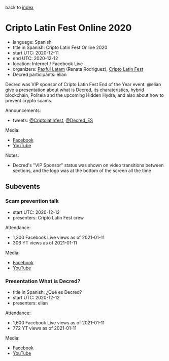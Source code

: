 back to [index](index.md)

# Cripto Latin Fest Online 2020

- language: Spanish
- title in Spanish: Cripto Latin Fest Online 2020
- start UTC: 2020-12-11
- end UTC: 2020-12-12
- location: Internet / Facebook Live
- organizers: [Paxful Latam](https://paxful.com/) (Renata Rodriguez), [Cripto Latin Fest](https://criptolatinfest.com/)
- Decred participants: elian

Decred was VIP sponsor of Cripto Latin Fest End of the Year event. @elian give a presentation about what is Decred, its charateristics, hybrid blockchain, Politeia and the upcoming Hidden Hydra, and also about how to prevent crypto scams.

Announcements:

- tweets: [@Criptolatinfest](https://twitter.com/Criptolatinfest/status/1321588347203162112), [@Decred_ES](https://twitter.com/Decred_ES/status/1331780515632975874)

Media:

- [Facebook](https://www.facebook.com/criptolatinfestoficial/videos/)
- [YouTube](https://www.youtube.com/c/PaxfulOfficial/videos)

Notes:

- Decred's "VIP Sponsor" status was shown on video transitions between sections, and the logo was at the bottom of the screen all the time

## Subevents

### Scam prevention talk

- start UTC: 2020-12-12
- presenters: Cripto Latin Fest crew

Attendance:

- 1,300 Facebook Live views as of 2021-01-11
- 306 YT views as of 2021-01-11

Media:

- [Facebook](https://www.facebook.com/criptolatinfestoficial/videos/215651500088306/)
- [YouTube](https://www.youtube.com/watch?v=IG_2yTwuY20)

### Presentation What is Decred?

- title in Spanish: ¿Qué es Decred?
- start UTC: 2020-12-12
- presenters: elian

Attendance:

- 1,600 Facebook Live views as of 2021-01-11
- 772 YT views as of 2021-01-11

Media:

- [Facebook](https://www.facebook.com/criptolatinfestoficial/videos/386703035913930/)
- [YouTube](https://www.youtube.com/watch?v=iPWJC1XDUDo)
